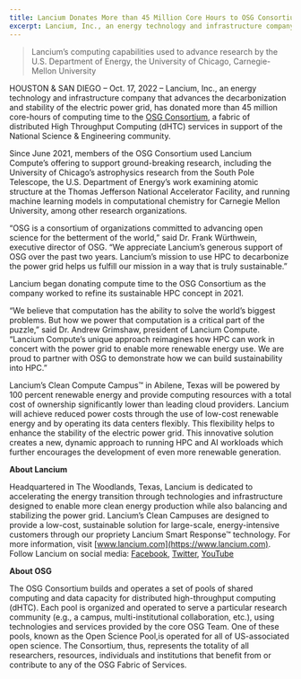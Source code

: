 ```yaml
---
title: Lancium Donates More than 45 Million Core Hours to OSG Consortium
excerpt: Lancium, Inc., an energy technology and infrastructure company that advances the decarbonization and stability of the electric power grid, has donated more than 45 million core-hours of computing time to the OSG Consortium, a fabric of distributed High Throughput Computing (dHTC) services in support of the National Science & Engineering community.  
--- 
```

> Lancium’s computing capabilities used to advance research by the U.S. Department of Energy, the University of Chicago, Carnegie-Mellon University 

HOUSTON & SAN DIEGO – Oct. 17, 2022 – Lancium, Inc., an energy technology and infrastructure company that advances the decarbonization and stability of the electric power grid, has donated more than 45 million core-hours of computing time to the [OSG Consortium](https://osg-htc.org/), a fabric of distributed High Throughput Computing (dHTC) services in support of the National Science & Engineering community.  

Since June 2021, members of the OSG Consortium used Lancium Compute’s offering to support ground-breaking research, including the University of Chicago’s astrophysics research from the South Pole Telescope, the U.S. Department of Energy’s work examining atomic structure at the  Thomas Jefferson National Accelerator Facility, and running machine learning models in computational chemistry for Carnegie Mellon University, among other research organizations.

“OSG is a consortium of organizations committed to advancing open science for the betterment of the world,” said Dr. Frank Würthwein, executive director of OSG. “We appreciate Lancium’s generous support of OSG over the past two years. Lancium’s mission to use HPC to decarbonize the power grid helps us fulfill our mission in a way that is truly sustainable.”

Lancium began donating compute time to the OSG Consortium as the company worked to refine its sustainable HPC concept in 2021.

“We believe that computation has the ability to solve the world’s biggest problems. But how we power that computation is a critical part of the puzzle,” said Dr. Andrew Grimshaw, president of Lancium Compute. “Lancium Compute’s unique approach reimagines how HPC can work in concert with the power grid to enable more renewable energy use. We are proud to partner with OSG to demonstrate how we can build sustainability into HPC.”

Lancium’s Clean Compute Campus™ in Abilene, Texas will be powered by 100 percent renewable energy and provide computing resources with a total cost of ownership significantly lower than leading cloud providers. Lancium will achieve reduced power costs through the use of low-cost renewable energy and by operating its data centers flexibly. This flexibility helps to enhance the stability of the electric power grid. This innovative solution creates a new, dynamic approach to running HPC and AI workloads which further encourages the development of even more renewable generation.

 <b>About Lancium</b>
 
Headquartered in The Woodlands, Texas, Lancium is dedicated to accelerating the energy transition through technologies and infrastructure designed to enable more clean energy production while also balancing and stabilizing the power grid. Lancium’s Clean Campuses are designed to provide a low-cost, sustainable solution for large-scale, energy-intensive customers through our propriety Lancium Smart Response™ technology. For more information, visit [www.lancium.com](https://www.lancium.com). Follow Lancium on social media: [Facebook](https://www.facebook.com/Lancium), [Twitter](https://twitter.com/lancium), [YouTube](https://www.youtube.com/channel/UCVF4VACWHoiCqiNeSud6BsA)

<b>About OSG</b>

The OSG Consortium builds and operates a set of pools of shared computing and data capacity for distributed high-throughput computing (dHTC). Each pool is organized and operated to serve a particular research community (e.g., a campus, multi-institutional collaboration, etc.), using technologies and services provided by the core OSG Team. One of these pools, known as the Open Science Pool,is operated for all of US-associated open science. The Consortium, thus, represents the totality of all researchers, resources, individuals and institutions that benefit from or contribute to any of the OSG Fabric of Services.
